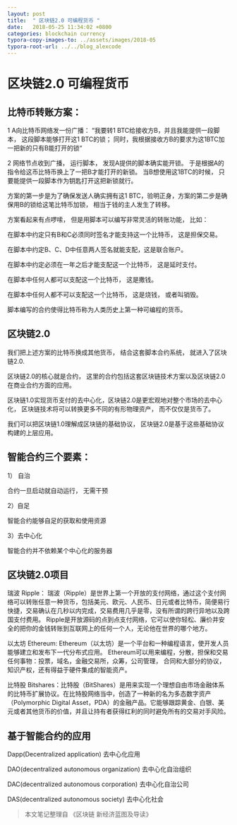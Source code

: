```yaml
---
layout: post
title:  " 区块链2.0 可编程货币 "
date:   2018-05-25 11:34:02 +0800
categories: blockchain currency
typora-copy-images-to: ../assets/images/2018-05
typora-root-url: ../../blog_alexcode
---
```

# 区块链2.0 可编程货币



## 比特币转账方案：



1 A向比特币网络发一份广播： “我要转1 BTC给接收方B，并且我能提供一段脚本， 这段脚本能够打开这1 BTC的锁； 同时，我根据接收方B的要求为这1BTC加一把新的只有B能打开的锁“



2 网络节点收到广播， 运行脚本， 发现A提供的脚本确实能开锁。 于是根据A的指令给这币比特币换上了一把B才能打开的新锁。 当B想使用这1BTC的时候， 只要能提供一段脚本作为钥匙打开这把新锁就行。 



方案的第一步是为了确保发送人确实拥有这1 BTC，验明正身，方案的第二步是确保用B的锁给这笔比特币加锁， 相当于钱的主人发生了转移。 





方案看起来有点啰嗦， 但是用脚本可以编写非常灵活的转账功能， 比如：

在脚本中约定只有B和C必须同时签名才能支持这一个比特币， 这是担保交易。

在脚本中约定B、C、D中任意两人签名就能支配，这是联合账户。

在脚本中约定必须在一年之后才能支配这一个比特币， 这是延时支付。

在脚本中任何人都可以支配这一个比特币， 这是撒钱。

在脚本中任何人都不可以支配这一个比特币， 这是烧钱， 或者叫销毁。



脚本编写的合约使得比特币称为人类历史上第一种可编程的货币。



## 区块链2.0 

我们把上述方案的比特币换成其他货币， 结合这套脚本合约系统， 就进入了区块链2.0. 

区块链2.0的核心就是合约， 这里的合约包括这套区块链技术方案以及区块链2.0在商业合约方面的应用。



区块链1.0实现货币支付的去中心化，区块链2.0是更宏观地对整个市场的去中心化， 区块链技术将可以转换更多不同的有形物理资产， 而不仅仅是货币了。 



我们可以把区块链1.0理解成区块链的基础协议， 区块链2.0是基于这些基础协议构建的上层应用。 



## 智能合约三个要素：

1） 自治

合约一旦启动就自动运行， 无需干预

2）自足

智能合约能够自足的获取和使用资源

3）去中心化

智能合约并不依赖某个中心化的服务器



## 区块链2.0项目

瑞波 Ripple： 瑞波（Ripple）是世界上第一个开放的支付网络，通过这个支付网络可以转账任意一种货币，包括美元、欧元、人民币、日元或者比特币，简便易行快捷，交易确认在几秒以内完成，交易费用几乎是零，没有所谓的跨行异地以及跨国支付费用。 Ripple是开放源码的点到点支付网络，它可以使你轻松、廉价并安全的把你的金钱转账到互联网上的任何一个人，无论他在世界的哪个地方。



以太坊 Ethereum: Ethereum（以太坊）是一个平台和一种编程语言，使开发人员能够建立和发布下一代分布式应用。 Ethereum可以用来编程，分散，担保和交易任何事物：投票，域名，金融交易所，众筹，公司管理， 合同和大部分的协议，知识产权，还有得益于硬件集成的智能资产。



比特股 Bitshares：比特股（BitShares）是用来实现一个理想自由市场金融体系的比特币扩展协议。在比特股网络当中，创造了一种新的名为多态数字资产（Polymorphic Digital Asset，PDA）的金融产品。它能够跟踪黄金、白银、美元或者其他货币的价值，并且让持有者获得红利的同时避免所有的交易对手风险。





## 基于智能合约的应用

Dapp(Decentralized application) 去中心化应用

DAO(decentralized autonomous organization) 去中心化自治组织

DAC(decentralized autonomous corporation) 去中心化自治公司

DAS(decentralized autonomous society) 去中心化社会



> 本文笔记整理自 《区块链 新经济蓝图及导读》

